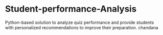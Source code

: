 # Student-performance-Analysis
Python-based solution to analyze quiz performance and provide students with personalized recommendations to improve their preparation.
chandana
